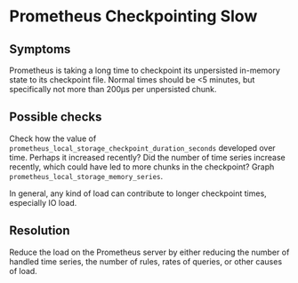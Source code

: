 # Prometheus Checkpointing Slow

## Symptoms

Prometheus is taking a long time to checkpoint its unpersisted in-memory
state to its checkpoint file. Normal times should be <5 minutes, but
specifically not more than 200µs per unpersisted chunk.

## Possible checks

Check how the value of `prometheus_local_storage_checkpoint_duration_seconds`
developed over time. Perhaps it increased recently? Did the number of time
series increase recently, which could have led to more chunks in the checkpoint?
Graph `prometheus_local_storage_memory_series`.

In general, any kind of load can contribute to longer checkpoint times,
especially IO load.

## Resolution

Reduce the load on the Prometheus server by either reducing the number of
handled time series, the number of rules, rates of queries, or other causes
of load.